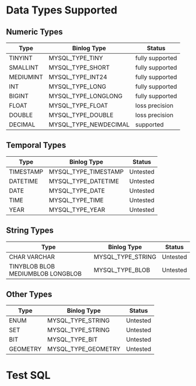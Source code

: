 # Data Types Supported

## Numeric Types

|  Type      |  Binlog Type            |  Status          |
| ---------- | ----------------------- | ---------------- |
|  TINYINT   |  MYSQL_TYPE_TINY        |  fully supported |
|  SMALLINT  |  MYSQL_TYPE_SHORT       |  fully supported |
|  MEDIUMINT |  MYSQL_TYPE_INT24       |  fully supported |
|  INT       |  MYSQL_TYPE_LONG        |  fully supported |
|  BIGINT    |  MYSQL_TYPE_LONGLONG    |  fully supported |
|  FLOAT     |  MYSQL_TYPE_FLOAT       |  loss precision  |
|  DOUBLE    |  MYSQL_TYPE_DOUBLE      |  loss precision  |
|  DECIMAL   |  MYSQL_TYPE_NEWDECIMAL  |  supported       |


## Temporal Types

|  Type      |  Binlog Type            |  Status          |
| ---------- | ----------------------- | ---------------- |
|  TIMESTAMP |  MYSQL_TYPE_TIMESTAMP   |  Untested |
|  DATETIME  |  MYSQL_TYPE_DATETIME    |  Untested |
|  DATE      |  MYSQL_TYPE_DATE        |  Untested |
|  TIME      |  MYSQL_TYPE_TIME        |  Untested |
|  YEAR      |  MYSQL_TYPE_YEAR        |  Untested |


## String Types

|  Type                               |  Binlog Type            |  Status          |
| ----------------------------------- | ----------------------- | ---------------- |
|  CHAR VARCHAR                       |  MYSQL_TYPE_STRING      |  Untested |
|  TINYBLOB BLOB MEDIUMBLOB LONGBLOB  |  MYSQL_TYPE_BLOB        |  Untested |


## Other Types

|  Type      |  Binlog Type            |  Status          |
| ---------- | ----------------------- | ---------------- |
|  ENUM      |  MYSQL_TYPE_STRING      |  Untested |
|  SET       |  MYSQL_TYPE_STRING      |  Untested |
|  BIT       |  MYSQL_TYPE_BIT         |  Untested |
|  GEOMETRY  |  MYSQL_TYPE_GEOMETRY    |  Untested |

# Test SQL
